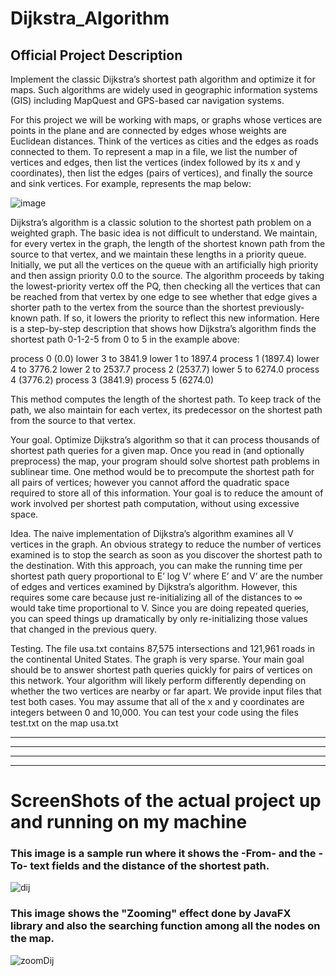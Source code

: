 # Dijkstra_Algorithm

## Official Project Description
Implement the classic Dijkstra’s shortest path algorithm and optimize it for maps. Such algorithms are widely used in geographic information systems (GIS) including MapQuest and GPS-based car navigation systems.

For this project we will be working with maps, or graphs whose vertices are points in the plane and are connected by edges whose weights are Euclidean distances. Think of the vertices as cities and the edges as roads connected to them. To represent a map in a file, we list the number of vertices and edges, then list the vertices (index followed by its x and y coordinates), then list the edges (pairs of vertices), and finally the source and sink vertices. For example, represents the map below:

![image](https://user-images.githubusercontent.com/36306586/58710979-335ce500-83c6-11e9-93e5-8222527ceb7e.png)


Dijkstra’s algorithm is a classic solution to the shortest path problem on a weighted graph. The basic idea is not difficult to understand. We maintain, for every vertex in the graph, the length of the shortest known path from the source to that vertex, and we maintain these lengths in a priority queue. Initially, we put all the vertices on the queue with an artificially high priority and then assign priority 0.0 to the source. The algorithm proceeds by taking the lowest-priority vertex off the PQ, then checking all the vertices that can be reached from that vertex by one edge to see whether that edge gives a shorter path to the vertex from the source than the shortest previously-known path. If so, it lowers the priority to reflect this new information.
Here is a step-by-step description that shows how Dijkstra’s algorithm finds the shortest path 0-1-2-5 from 0 to 5 in the example above:

process 0 (0.0)
    lower 3 to 3841.9
    lower 1 to 1897.4
process 1 (1897.4)
    lower 4 to 3776.2
    lower 2 to 2537.7
process 2 (2537.7)
    lower 5 to 6274.0
process 4 (3776.2)
process 3 (3841.9)
process 5 (6274.0)

This method computes the length of the shortest path. To keep track of the path, we also maintain for each vertex, its predecessor on the shortest path from the source to that vertex.

Your goal. Optimize Dijkstra’s algorithm so that it can process thousands of shortest path queries for a given map. Once you read in (and optionally preprocess) the map, your program should solve shortest path problems in sublinear time. One method would be to precompute the shortest path for all pairs of vertices; however you cannot afford the quadratic space required to store all of this information. Your goal is to reduce the amount of work involved per shortest path computation, without using excessive space.

Idea. The naive implementation of Dijkstra’s algorithm examines all V vertices in the graph. An obvious strategy to reduce the number of vertices examined is to stop the search as soon as you discover the shortest path to the destination. With this approach, you can make the running time per shortest path query proportional to E’ log V’ where E’ and V’ are the number of edges and vertices examined by Dijkstra’s algorithm. However, this requires some care because just re-initializing all of the distances to ∞ would take time proportional to V. Since you are doing repeated queries, you can speed things up dramatically by only re-initializing those values that changed in the previous query.

Testing. The file usa.txt contains 87,575 intersections and 121,961 roads in the continental United States. The graph is very sparse. Your main goal should be to answer shortest path queries quickly for pairs of vertices on this network. Your algorithm will likely perform differently depending on whether the two vertices are nearby or far apart. We provide input files that test both cases. You may assume that all of the x and y coordinates are integers between 0 and 10,000.
You can test your code using the files test.txt on the map usa.txt



-----------------------------------------------------------------------------------------------------------------------
-----------------------------------------------------------------------------------------------------------------------
-----------------------------------------------------------------------------------------------------------------------
-----------------------------------------------------------------------------------------------------------------------

# ScreenShots of the actual project up and running on my machine

### This image is a sample run where it shows the -From- and the -To- text fields and the distance of the shortest path.

![dij](https://user-images.githubusercontent.com/36306586/58710034-19ba9e00-83c4-11e9-8553-06e83a2ff4c8.png)

### This image shows the "Zooming" effect done by JavaFX library and also the searching function among all the nodes on the map.

![zoomDij](https://user-images.githubusercontent.com/36306586/58710048-217a4280-83c4-11e9-8fe6-7158a9735a3f.png)


